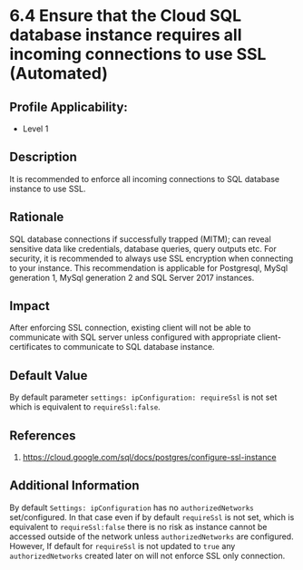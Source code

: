 # 6.4 Ensure that the Cloud SQL database instance requires all incoming connections to use SSL (Automated)

## Profile Applicability:

- Level 1

## Description

It is recommended to enforce all incoming connections to SQL database instance to use SSL.

## Rationale

SQL database connections if successfully trapped (MITM); can reveal sensitive data like credentials, database queries, query outputs etc. For security, it is recommended to always use SSL encryption when connecting to your instance. This recommendation is applicable for Postgresql, MySql generation 1, MySql generation 2 and SQL Server 2017 instances.

## Impact

After enforcing SSL connection, existing client will not be able to communicate with SQL server unless configured with appropriate client-certificates to communicate to SQL database instance.

## Default Value

By default parameter `settings: ipConfiguration: requireSsl` is not set which is equivalent to `requireSsl:false`.

## References

1. https://cloud.google.com/sql/docs/postgres/configure-ssl-instance

## Additional Information

By default `Settings: ipConfiguration` has no `authorizedNetworks` set/configured. In that case even if by default `requireSsl` is not set, which is equivalent to `requireSsl:false` there is no risk as instance cannot be accessed outside of the network unless `authorizedNetworks` are configured. However, If default for `requireSsl` is not updated to `true` any `authorizedNetworks` created later on will not enforce SSL only connection.